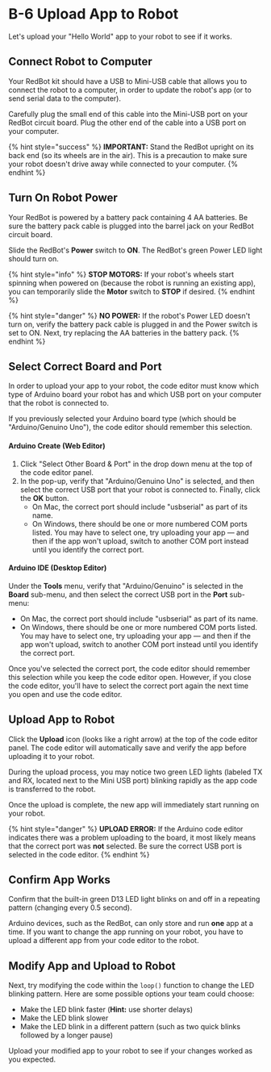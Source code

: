 # B-6 Upload App to Robot

Let's upload your "Hello World" app to your robot to see if it works.

## Connect Robot to Computer

Your RedBot kit should have a USB to Mini-USB cable that allows you to connect the robot to a computer, in order to update the robot's app \(or to send serial data to the computer\).

Carefully plug the small end of this cable into the Mini-USB port on your RedBot circuit board. Plug the other end of the cable into a USB port on your computer.

{% hint style="success" %}
**IMPORTANT:**  Stand the RedBot upright on its back end \(so its wheels are in the air\). This is a precaution to make sure your robot doesn't drive away while connected to your computer.
{% endhint %}

## Turn On Robot Power

Your RedBot is powered by a battery pack containing 4 AA batteries. Be sure the battery pack cable is plugged into the barrel jack on your RedBot circuit board.

Slide the RedBot's **Power** switch to **ON**. The RedBot's green Power LED light should turn on.

{% hint style="info" %}
**STOP MOTORS:**  If your robot's wheels start spinning when powered on \(because the robot is running an existing app\), you can temporarily slide the **Motor** switch to **STOP** if desired.
{% endhint %}

{% hint style="danger" %}
**NO POWER:** If the robot's Power LED doesn't turn on, verify the battery pack cable is plugged in and the Power switch is set to ON. Next, try replacing the AA batteries in the battery pack.
{% endhint %}

## Select Correct Board and Port

In order to upload your app to your robot, the code editor must know which type of Arduino board your robot has and which USB port on your computer that the robot is connected to.

If you previously selected your Arduino board type \(which should be "Arduino/Genuino Uno"\), the code editor should remember this selection.

#### Arduino Create \(Web Editor\)

1. Click "Select Other Board & Port" in the drop down menu at the top of the code editor panel.
2. In the pop-up, verify that "Arduino/Genuino Uno" is selected, and then select the correct USB port that your robot is connected to. Finally, click the **OK** button.
   * On Mac, the correct port should include "usbserial" as part of its name.
   * On Windows, there should be one or more numbered COM ports listed. You may have to select one, try uploading your app — and then if the app won't upload, switch to another COM port instead until you identify the correct port.

#### Arduino IDE \(Desktop Editor\)

Under the **Tools** menu, verify that "Arduino/Genuino" is selected in the **Board** sub-menu, and then select the correct USB port in the **Port** sub-menu:

* On Mac, the correct port should include "usbserial" as part of its name.
* On Windows, there should be one or more numbered COM ports listed. You may have to select one, try uploading your app — and then if the app won't upload, switch to another COM port instead until you identify the correct port.

Once you've selected the correct port, the code editor should remember this selection while you keep the code editor open. However, if you close the code editor, you'll have to select the correct port again the next time you open and use the code editor.

## Upload App to Robot

Click the **Upload** icon \(looks like a right arrow\) at the top of the code editor panel. The code editor will automatically save and verify the app before uploading it to your robot.

During the upload process, you may notice two green LED lights \(labeled TX and RX, located next to the Mini USB port\) blinking rapidly as the app code is transferred to the robot.

Once the upload is complete, the new app will immediately start running on your robot.

{% hint style="danger" %}
**UPLOAD ERROR:** If the Arduino code editor indicates there was a problem uploading to the board, it most likely means that the correct port was **not** selected. Be sure the correct USB port is selected in the code editor.
{% endhint %}

## Confirm App Works

Confirm that the built-in green D13 LED light blinks on and off in a repeating pattern \(changing every 0.5 second\).

Arduino devices, such as the RedBot, can only store and run **one** app at a time. If you want to change the app running on your robot, you have to upload a different app from your code editor to the robot.

## Modify App and Upload to Robot

Next, try modifying the code within the `loop()` function to change the LED blinking pattern. Here are some possible options your team could choose:

* Make the LED blink faster \(**Hint:**  use shorter delays\)
* Make the LED blink slower
* Make the LED blink in a different pattern \(such as two quick blinks followed by a longer pause\)

Upload your modified app to your robot to see if your changes worked as you expected.

